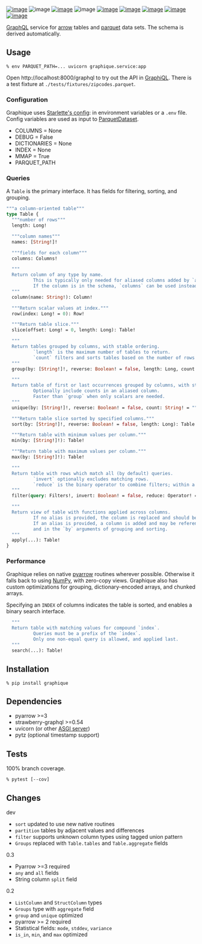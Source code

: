 [![image](https://img.shields.io/pypi/v/graphique.svg)](https://pypi.org/project/graphique/)
![image](https://img.shields.io/pypi/pyversions/graphique.svg)
[![image](https://pepy.tech/badge/graphique)](https://pepy.tech/project/graphique)
![image](https://img.shields.io/pypi/status/graphique.svg)
[![image](https://github.com/coady/graphique/workflows/build/badge.svg)](https://github.com/coady/graphique/actions)
[![image](https://codecov.io/gh/coady/graphique/branch/main/graph/badge.svg)](https://codecov.io/gh/coady/graphique/)
[![image](https://github.com/coady/graphique/workflows/codeql/badge.svg)](https://github.com/coady/graphique/security/code-scanning)
[![image](https://img.shields.io/badge/code%20style-black-000000.svg)](https://pypi.org/project/black/)
[![image](http://mypy-lang.org/static/mypy_badge.svg)](http://mypy-lang.org/)

[GraphQL](https://graphql.org) service for [arrow](https://arrow.apache.org) tables and [parquet](https://parquet.apache.org) data sets. The schema is derived automatically.

## Usage
```console
% env PARQUET_PATH=... uvicorn graphique.service:app
```

Open http://localhost:8000/graphql to try out the API in [GraphiQL](https://github.com/graphql/graphiql/tree/main/packages/graphiql#readme). There is a test fixture at `./tests/fixtures/zipcodes.parquet`.

### Configuration
Graphique uses [Starlette's config](https://www.starlette.io/config/): in environment variables or a `.env` file. Config variables are used as input to [ParquetDataset](https://arrow.apache.org/docs/python/parquet.html#reading-from-partitioned-datasets).

* COLUMNS = None
* DEBUG = False
* DICTIONARIES = None
* INDEX = None
* MMAP = True
* PARQUET_PATH

### Queries
A `Table` is the primary interface.  It has fields for filtering, sorting, and grouping.

```graphql
"""a column-oriented table"""
type Table {
  """number of rows"""
  length: Long!

  """column names"""
  names: [String!]!

  """fields for each column"""
  columns: Columns!

  """
  Return column of any type by name.
          This is typically only needed for aliased columns added by `apply` or `Groups.aggregate`.
          If the column is in the schema, `columns` can be used instead.
  """
  column(name: String!): Column!

  """Return scalar values at index."""
  row(index: Long! = 0): Row!

  """Return table slice."""
  slice(offset: Long! = 0, length: Long): Table!

  """
  Return tables grouped by columns, with stable ordering.
          `length` is the maximum number of tables to return.
          `count` filters and sorts tables based on the number of rows within each table.
  """
  group(by: [String!]!, reverse: Boolean! = false, length: Long, count: CountQuery): Groups!

  """
  Return table of first or last occurrences grouped by columns, with stable ordering.
          Optionally include counts in an aliased column.
          Faster than `group` when only scalars are needed.
  """
  unique(by: [String!]!, reverse: Boolean! = false, count: String! = ""): Table!

  """Return table slice sorted by specified columns."""
  sort(by: [String!]!, reverse: Boolean! = false, length: Long): Table!

  """Return table with minimum values per column."""
  min(by: [String!]!): Table!

  """Return table with maximum values per column."""
  max(by: [String!]!): Table!

  """
  Return table with rows which match all (by default) queries.
          `invert` optionally excludes matching rows.
          `reduce` is the binary operator to combine filters; within a column all predicates must match.
  """
  filter(query: Filters!, invert: Boolean! = false, reduce: Operator! = AND): Table!

  """
  Return view of table with functions applied across columns.
          If no alias is provided, the column is replaced and should be of the same type.
          If an alias is provided, a column is added and may be referenced in the `column` interface,
          and in the `by` arguments of grouping and sorting.
  """
  apply(...): Table!
}
```

### Performance
Graphique relies on native [pyarrow](https://arrow.apache.org/docs/python/index.html) routines wherever possible. Otherwise it falls back to using [NumPy](https://numpy.org/doc/stable/), with zero-copy views. Graphique also has custom optimizations for grouping, dictionary-encoded arrays, and chunked arrays.

Specifying an `INDEX` of columns indicates the table is sorted, and enables a binary search interface.
```graphql
  """
  Return table with matching values for compound `index`.
          Queries must be a prefix of the `index`.
          Only one non-equal query is allowed, and applied last.
  """
  search(...): Table!
```

## Installation
```console
% pip install graphique
```

## Dependencies
* pyarrow >=3
* strawberry-graphql >=0.54
* uvicorn (or other [ASGI server](https://asgi.readthedocs.io/en/latest/implementations.html))
* pytz (optional timestamp support)

## Tests
100% branch coverage.

```console
% pytest [--cov]
```

## Changes
dev

* `sort` updated to use new native routines
* `partition` tables by adjacent values and differences
* `filter` supports unknown column types using tagged union pattern
* `Groups` replaced with `Table.tables` and `Table.aggregate` fields

0.3

* Pyarrow >=3 required
* `any` and `all` fields
* String column `split` field

0.2

* `ListColumn` and `StructColumn` types
* `Groups` type with `aggregate` field
* `group` and `unique` optimized
* pyarrow >= 2 required
* Statistical fields: `mode`, `stddev`, `variance`
* `is_in`, `min`, and `max` optimized
